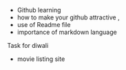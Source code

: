 - Github learning
- how to make your github attractive ,
- use of Readme file
- importance of markdown language

Task for diwali

- movie listing site
